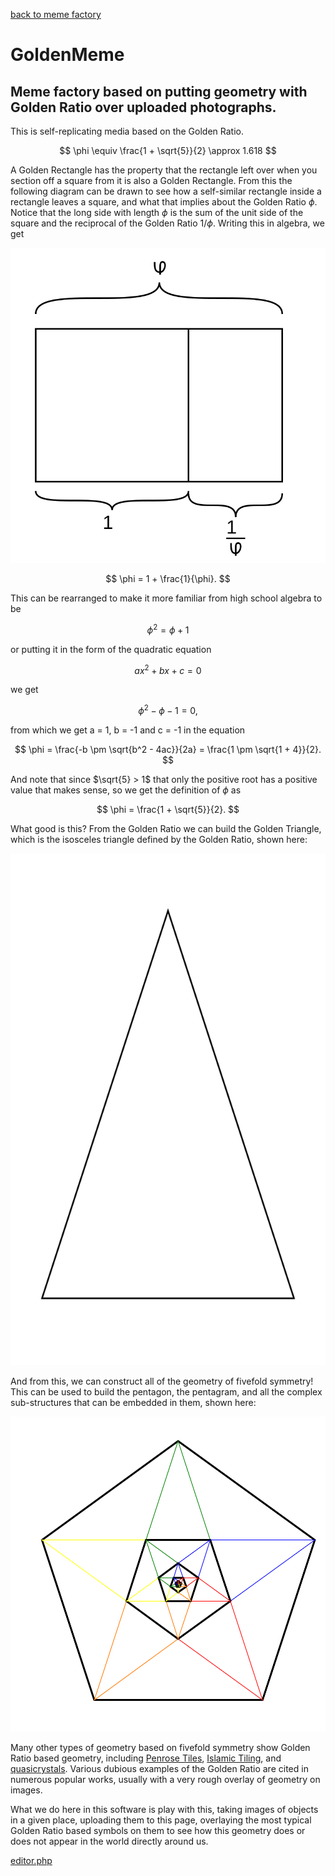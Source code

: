 [back to meme factory](index.html)

# GoldenMeme

## Meme factory based on putting geometry with Golden Ratio over uploaded photographs. 

This is self-replicating media based on the Golden Ratio.  

$$
\phi \equiv \frac{1 + \sqrt{5}}{2} \approx 1.618
$$


A Golden Rectangle has the property that the rectangle left over when you section off a square from it is also a Golden Rectangle.  From this the following diagram can be drawn to see how a self-similar rectangle inside a rectangle leaves a square, and what that implies about the Golden Ratio $\phi$.  Notice that the long side with length $\phi$ is the sum of the unit side of the square and the reciprocal of the Golden Ratio $1/\phi$.  Writing this in algebra, we get

![](symbols/algebraphiderive.svg)

$$
\phi = 1 + \frac{1}{\phi}.
$$

This can be rearranged to make it more familiar from high school algebra to be 

$$
\phi^2 = \phi + 1
$$

or putting it in the form of the quadratic equation 

$$
ax^2 + bx + c = 0
$$

we get

$$
\phi^2 - \phi - 1 = 0, 
$$

from which we get a = 1, b = -1 and c = -1 in the equation 

$$
\phi = \frac{-b \pm \sqrt{b^2 - 4ac}}{2a} = \frac{1 \pm \sqrt{1 + 4}}{2}.
$$

And note that since $\sqrt{5} > 1$ that only the positive root has a positive value that makes sense, so we get the definition of $\phi$ as

$$
\phi = \frac{1 + \sqrt{5}}{2}.
$$

What good is this? From the Golden Ratio we can build the Golden Triangle, which is the isosceles triangle defined by the Golden Ratio, shown here:

![](symbols/blackgoldentriangle.svg)

And from this, we can construct all of the geometry of fivefold symmetry! This can be used to build the pentagon, the pentagram, and all the complex sub-structures that can be embedded in them, shown here:

![](symbols/rainbowpentagram1.svg)

Many other types of geometry based on fivefold symmetry show Golden Ratio based geometry, including [Penrose Tiles](https://en.wikipedia.org/wiki/Penrose_tiling), [Islamic Tiling](https://en.wikipedia.org/wiki/Girih), and [quasicrystals](https://en.wikipedia.org/wiki/Quasicrystal).  Various dubious examples of the Golden Ratio are cited in numerous popular works, usually with a very rough overlay of geometry on images.  

What we do here in this software is play with this, taking images of objects in a given place, uploading them to this page, overlaying the most typical Golden Ratio based symbols on them to see how this geometry does or does not appear in the world directly around us.





[editor.php](editor.php)

